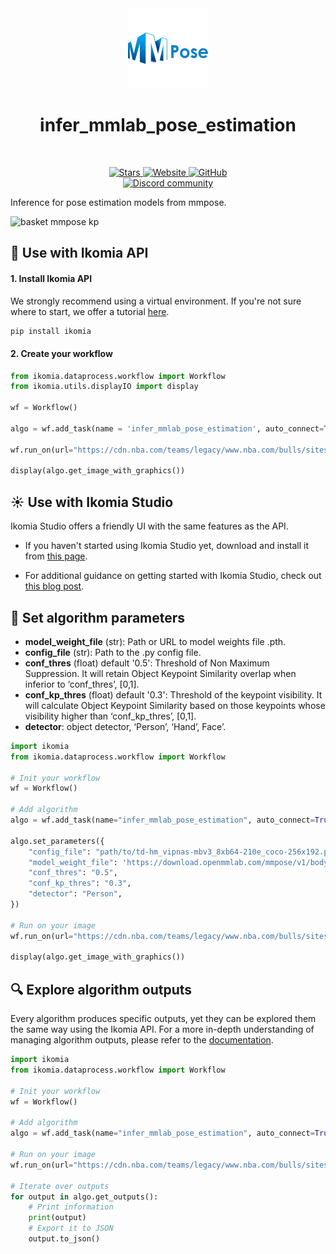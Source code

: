 <div align="center">
  <img src="https://raw.githubusercontent.com/Ikomia-hub/infer_mmlab_pose_estimation/main/icons/mmpose-logo.png" alt="Algorithm icon">
  <h1 align="center">infer_mmlab_pose_estimation</h1>
</div>
<br />
<p align="center">
    <a href="https://github.com/Ikomia-hub/infer_mmlab_pose_estimation">
        <img alt="Stars" src="https://img.shields.io/github/stars/Ikomia-hub/infer_mmlab_pose_estimation">
    </a>
    <a href="https://app.ikomia.ai/hub/">
        <img alt="Website" src="https://img.shields.io/website/http/app.ikomia.ai/en.svg?down_color=red&down_message=offline&up_message=online">
    </a>
    <a href="https://github.com/Ikomia-hub/infer_mmlab_pose_estimation/blob/main/LICENSE.md">
        <img alt="GitHub" src="https://img.shields.io/github/license/Ikomia-hub/infer_mmlab_pose_estimation.svg?color=blue">
    </a>    
    <br>
    <a href="https://discord.com/invite/82Tnw9UGGc">
        <img alt="Discord community" src="https://img.shields.io/badge/Discord-white?style=social&logo=discord">
    </a> 
</p>

Inference for pose estimation models from mmpose.

![basket mmpose kp](https://raw.githubusercontent.com/Ikomia-hub/infer_mmlab_pose_estimation/feat/new_readme/icons/output.jpg)

## :rocket: Use with Ikomia API

#### 1. Install Ikomia API

We strongly recommend using a virtual environment. If you're not sure where to start, we offer a tutorial [here](https://www.ikomia.ai/blog/a-step-by-step-guide-to-creating-virtual-environments-in-python).

```sh
pip install ikomia
```

#### 2. Create your workflow

```python
from ikomia.dataprocess.workflow import Workflow
from ikomia.utils.displayIO import display

wf = Workflow()

algo = wf.add_task(name = 'infer_mmlab_pose_estimation', auto_connect=True)

wf.run_on(url="https://cdn.nba.com/teams/legacy/www.nba.com/bulls/sites/bulls/files/jordan_vs_indiana.jpg")

display(algo.get_image_with_graphics())
```

## :sunny: Use with Ikomia Studio

Ikomia Studio offers a friendly UI with the same features as the API.

- If you haven't started using Ikomia Studio yet, download and install it from [this page](https://www.ikomia.ai/studio).

- For additional guidance on getting started with Ikomia Studio, check out [this blog post](https://www.ikomia.ai/blog/how-to-get-started-with-ikomia-studio).

## :pencil: Set algorithm parameters

- **model_weight_file** (str): Path or URL to model weights file .pth. 
- **config_file** (str): Path to the .py config file.
- **conf_thres** (float) default '0.5': Threshold of Non Maximum Suppression. It will retain Object Keypoint Similarity overlap when inferior to ‘conf_thres’, [0,1].
- **conf_kp_thres** (float) default '0.3': Threshold of the keypoint visibility. It will calculate Object Keypoint Similarity based on those keypoints whose visibility higher than ‘conf_kp_thres’, [0,1].
- **detector**: object detector, ‘Person’, ‘Hand’, Face’. 


```python
import ikomia
from ikomia.dataprocess.workflow import Workflow

# Init your workflow
wf = Workflow()

# Add algorithm
algo = wf.add_task(name="infer_mmlab_pose_estimation", auto_connect=True)

algo.set_parameters({
    "config_file": "path/to/td-hm_vipnas-mbv3_8xb64-210e_coco-256x192.py",
    "model_weight_file": 'https://download.openmmlab.com/mmpose/v1/body_2d_keypoint/topdown_heatmap/coco/td-hm_vipnas-mbv3_8xb64-210e_coco-256x192-e0987441_20221010.pth',
    "conf_thres": "0.5",
    "conf_kp_thres": "0.3",
    "detector": "Person",
})

# Run on your image  
wf.run_on(url="https://cdn.nba.com/teams/legacy/www.nba.com/bulls/sites/bulls/files/jordan_vs_indiana.jpg")

display(algo.get_image_with_graphics())

```

## :mag: Explore algorithm outputs

Every algorithm produces specific outputs, yet they can be explored them the same way using the Ikomia API. For a more in-depth understanding of managing algorithm outputs, please refer to the [documentation](https://ikomia-dev.github.io/python-api-documentation/advanced_guide/IO_management.html).

```python
import ikomia
from ikomia.dataprocess.workflow import Workflow

# Init your workflow
wf = Workflow()

# Add algorithm
algo = wf.add_task(name="infer_mmlab_pose_estimation", auto_connect=True)

# Run on your image  
wf.run_on(url="https://cdn.nba.com/teams/legacy/www.nba.com/bulls/sites/bulls/files/jordan_vs_indiana.jpg")

# Iterate over outputs
for output in algo.get_outputs():
    # Print information
    print(output)
    # Export it to JSON
    output.to_json()
```


